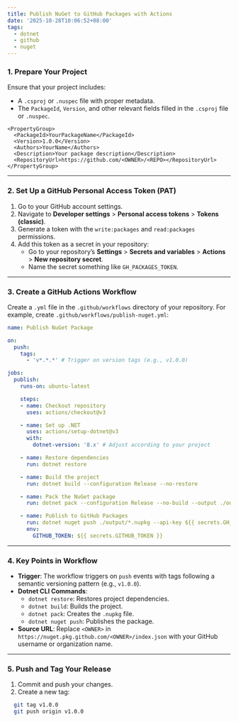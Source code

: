 ```yaml
---
title: Publish NuGet to GitHub Packages with Actions
date: '2025-10-28T10:06:52+08:00'
tags:
  - dotnet
  - github
  - nuget
---
```


### 1. **Prepare Your Project**

Ensure that your project includes:

- A `.csproj` or `.nuspec` file with proper metadata.
- The `PackageId`, `Version`, and other relevant fields filled in the `.csproj` file or `.nuspec`.
```
<PropertyGroup>
  <PackageId>YourPackageName</PackageId>
  <Version>1.0.0</Version>
  <Authors>YourName</Authors>
  <Description>Your package description</Description>
  <RepositoryUrl>https://github.com/<OWNER>/<REPO></RepositoryUrl>
</PropertyGroup>
```

---

### 2. **Set Up a GitHub Personal Access Token (PAT)**

1. Go to your GitHub account settings.
2. Navigate to **Developer settings** > **Personal access tokens** > **Tokens (classic)**.
3. Generate a token with the `write:packages` and `read:packages` permissions.
4. Add this token as a secret in your repository:
    - Go to your repository’s **Settings** > **Secrets and variables** > **Actions** > **New repository secret**.
    - Name the secret something like `GH_PACKAGES_TOKEN`.

---

### 3. **Create a GitHub Actions Workflow**

Create a `.yml` file in the `.github/workflows` directory of your repository. For example, create `.github/workflows/publish-nuget.yml`:
```yaml
name: Publish NuGet Package

on:
  push:
    tags:
      - 'v*.*.*' # Trigger on version tags (e.g., v1.0.0)

jobs:
  publish:
    runs-on: ubuntu-latest

    steps:
    - name: Checkout repository
      uses: actions/checkout@v3

    - name: Set up .NET
      uses: actions/setup-dotnet@v3
      with:
        dotnet-version: '8.x' # Adjust according to your project

    - name: Restore dependencies
      run: dotnet restore

    - name: Build the project
      run: dotnet build --configuration Release --no-restore

    - name: Pack the NuGet package
      run: dotnet pack --configuration Release --no-build --output ./output

    - name: Publish to GitHub Packages
      run: dotnet nuget push ./output/*.nupkg --api-key ${{ secrets.GH_PACKAGES_TOKEN }} --source "https://nuget.pkg.github.com/<OWNER>/index.json"
      env:
        GITHUB_TOKEN: ${{ secrets.GITHUB_TOKEN }}

```
---
### 4. **Key Points in Workflow**

- **Trigger**: The workflow triggers on `push` events with tags following a semantic versioning pattern (e.g., `v1.0.0`).
- **Dotnet CLI Commands**:
    - `dotnet restore`: Restores project dependencies.
    - `dotnet build`: Builds the project.
    - `dotnet pack`: Creates the `.nupkg` file.
    - `dotnet nuget push`: Publishes the package.
- **Source URL**: Replace `<OWNER>` in `https://nuget.pkg.github.com/<OWNER>/index.json` with your GitHub username or organization name.

---

### 5. **Push and Tag Your Release**

1. Commit and push your changes.
2. Create a new tag:
```bash
  git tag v1.0.0
  git push origin v1.0.0
```